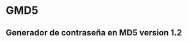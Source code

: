 # GMD5
Generador de contraseña en MD5 version 1.2
--------------------------------------------------------
